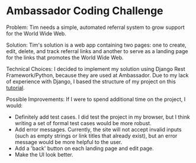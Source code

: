 # Ambassador Coding Challenge

Problem:
Tim needs a simple, automated referral system to grow support for the World Wide Web.

Solution:
Tim's solution is a web app containing two pages: one to create, edit, delete, and track referral links and another to serve as a landing page for the links that promotes the World Wide Web. 

Technical Choices:
I decided to implement my solution using Django Rest Framework/Python, because they are used at Ambassador. Due to my lack of experience with Django, I based the structure of my project on this [tutorial](https://docs.djangoproject.com/en/2.1/intro/tutorial01/).

Possible Improvements:
If I were to spend additional time on the project, I would:
-	Definitely add test cases. I did test the project in my browser, but I think writing a set of formal test cases would be more robust.
-	Add error messages. Currently, the site will not accept invalid inputs (such as empty strings or link titles that already exist), but an error message would be more helpful to the user.
-	Add a 'back' button on each landing page and edit page.
-	Make the UI look better.